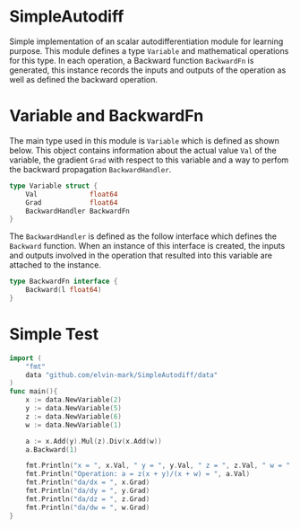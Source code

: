 # SimpleAutodiff
Simple implementation of an scalar autodifferentiation module for learning purpose. This module defines a type `Variable` and mathematical operations for this type. In each operation, a Backward function `BackwardFn` is generated, this instance records the inputs and outputs of the operation as well as defined the backward operation. 

# Variable and BackwardFn

The main type used in this module is `Variable` which is defined as shown below. This object contains information about the actual value `Val` of the variable, the gradient `Grad` with respect to this variable and a way to perfom the backward propagation `BackwardHandler`.
```go
type Variable struct {
	Val             float64
	Grad            float64
	BackwardHandler BackwardFn
}
```

The `BackwardHandler` is defined as the follow interface which defines the `Backward` function. When an instance of this interface is created, the inputs and outputs involved in the operation that resulted into this variable are attached to the instance.
```go
type BackwardFn interface {
	Backward(l float64)
}
```

# Simple Test
```go
import (
    "fmt"
	data "github.com/elvin-mark/SimpleAutodiff/data"
)
func main(){
    x := data.NewVariable(2)
	y := data.NewVariable(5)
	z := data.NewVariable(6)
	w := data.NewVariable(1)

	a := x.Add(y).Mul(z).Div(x.Add(w))
	a.Backward(1)

	fmt.Println("x = ", x.Val, " y = ", y.Val, " z = ", z.Val, " w = ", w.Val)
	fmt.Println("Operation: a = z(x + y)/(x + w) = ", a.Val)
	fmt.Println("da/dx = ", x.Grad)
	fmt.Println("da/dy = ", y.Grad)
	fmt.Println("da/dz = ", z.Grad)
	fmt.Println("da/dw = ", w.Grad)
}
```